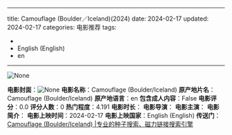 
---
title: Camouflage (Boulder／Iceland)(2024)
date: 2024-02-17
updated: 2024-02-17
categories: 电影推荐
tags:

- 
- English (English)
- en
---

<img src="https://image.tmdb.org/t/p/originalNone" alt="None" title="None">

**电影封面**：<img src="https://image.tmdb.org/t/p/w200None" alt="None" title="None">
**电影名称**：Camouflage (Boulder/Iceland)
**原产地片名**：Camouflage (Boulder/Iceland)
**原产地语言**：en
**包含成人内容**：False
**电影评分**：0.0
**评分人数**：0
**热门程度**：4.191
**电影时长**：
**电影导演**：
**电影主演**：
**电影简介**：
**电影上映时间**：2024-02-17
**电影上映国家**：English (English)
**传送门**：[Camouflage (Boulder/Iceland) |专业的种子搜索、磁力链接搜索引擎](https://movie.amd794.com:2083/?search=Camouflage%20%28Boulder/Iceland%29&ordering=&mode=match_phrase&page_size=10&page=1)

